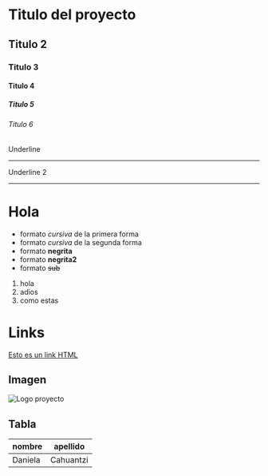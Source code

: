 # Titulo del proyecto
## Titulo 2
### Titulo 3
#### Titulo 4
##### Titulo 5
###### Titulo 6
Underline
__________
Underline 2
__________
# Hola

- formato *cursiva* de la primera forma
- formato _cursiva_ de la segunda forma
- formato **negrita**
- formato __negrita2__
- formato ~~sub~~

1. hola
2. adios
3. como estas

# Links 
<a href="https://www.google.com/">Esto es un link HTML</a>

## Imagen
![Logo proyecto](https://static.nationalgeographicla.com/files/styles/image_3200/public/01-cat-questions-nationalgeographic_1228126.jpg?w=1600&h=900)

## Tabla
| nombre | apellido |
| ------|-----|
| Daniela | Cahuantzi |

